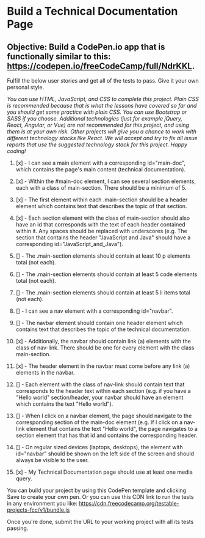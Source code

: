 # Build a Technical Documentation Page


## Objective: Build a CodePen.io app that is functionally similar to this: https://codepen.io/freeCodeCamp/full/NdrKKL.

Fulfill the below user stories and get all of the tests to pass. Give it your own personal style.

*You can use HTML, JavaScript, and CSS to complete this project. Plain CSS is recommended because that is what the lessons have covered so far and you should get some practice with plain CSS. You can use Bootstrap or SASS if you choose. Additional technologies (just for example jQuery, React, Angular, or Vue) are not recommended for this project, and using them is at your own risk. Other projects will give you a chance to work with different technology stacks like React. We will accept and try to fix all issue reports that use the suggested technology stack for this project. Happy coding!*

1. [x] - I can see a main element with a corresponding id="main-doc", which contains the page's main content (technical documentation).

2. [x] - Within the #main-doc element, I can see several section elements, each with a class of main-section. There should be a minimum of 5.

3. [x] - The first element within each .main-section should be a header element which contains text that describes the topic of that section.

4. [x] - Each section element with the class of main-section should also have an id that corresponds with the text of each header contained within it. Any spaces should be replaced with underscores (e.g. The section that contains the header "JavaScript and Java" should have a corresponding id="JavaScript_and_Java").

5. [] - The .main-section elements should contain at least 10 p elements total (not each).
6. [] - The .main-section elements should contain at least 5 code elements total (not each).
7. [] - The .main-section elements should contain at least 5 li items total (not each).
8. [] - I can see a nav element with a corresponding id="navbar".
9. [] - The navbar element should contain one header element which contains text that describes the topic of the technical documentation.
10. [x] - Additionally, the navbar should contain link (a) elements with the class of nav-link. There should be one for every element with the class main-section.

11. [x] - The header element in the navbar must come before any link (a) elements in the navbar.

12. [] - Each element with the class of nav-link should contain text that corresponds to the header text within each section (e.g. if you have a "Hello world" section/header, your navbar should have an element which contains the text "Hello world").

13. [] - When I click on a navbar element, the page should navigate to the corresponding section of the main-doc element (e.g. If I click on a nav-link element that contains the text "Hello world", the page navigates to a section element that has that id and contains the corresponding header.

14. [] - On regular sized devices (laptops, desktops), the element with id="navbar" should be shown on the left side of the screen and should always be visible to the user.

15. [x] - My Technical Documentation page should use at least one media query.

You can build your project by using this CodePen template and clicking Save to create your own pen. Or you can use this CDN link to run the tests in any environment you like: https://cdn.freecodecamp.org/testable-projects-fcc/v1/bundle.js

Once you're done, submit the URL to your working project with all its tests passing.

